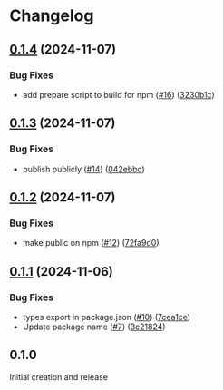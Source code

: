 # Changelog

## [0.1.4](https://github.com/nomic-ai/atlas-stories-react/compare/v0.1.3...v0.1.4) (2024-11-07)


### Bug Fixes

* add prepare script to build for npm ([#16](https://github.com/nomic-ai/atlas-stories-react/issues/16)) ([3230b1c](https://github.com/nomic-ai/atlas-stories-react/commit/3230b1c118abcfb21de1d7513293ee56cf32417a))

## [0.1.3](https://github.com/nomic-ai/atlas-stories-react/compare/v0.1.2...v0.1.3) (2024-11-07)


### Bug Fixes

* publish publicly ([#14](https://github.com/nomic-ai/atlas-stories-react/issues/14)) ([042ebbc](https://github.com/nomic-ai/atlas-stories-react/commit/042ebbc484d7449c222162351742f703f4f10126))

## [0.1.2](https://github.com/nomic-ai/atlas-stories-react/compare/v0.1.1...v0.1.2) (2024-11-07)


### Bug Fixes

* make public on npm ([#12](https://github.com/nomic-ai/atlas-stories-react/issues/12)) ([72fa9d0](https://github.com/nomic-ai/atlas-stories-react/commit/72fa9d0eda81fab64383a1936ad369b64e8ad660))

## [0.1.1](https://github.com/nomic-ai/atlas-stories-react/compare/v0.1.0...v0.1.1) (2024-11-06)


### Bug Fixes

* types export in package.json ([#10](https://github.com/nomic-ai/atlas-stories-react/issues/10)) ([7cea1ce](https://github.com/nomic-ai/atlas-stories-react/commit/7cea1ceb875f9d5f5b0871b2790b225e466af395))
* Update package name ([#7](https://github.com/nomic-ai/atlas-stories-react/issues/7)) ([3c21824](https://github.com/nomic-ai/atlas-stories-react/commit/3c2182487100f005ff067d124c9cf5a471bb82a4))

## 0.1.0

Initial creation and release

